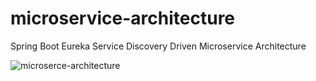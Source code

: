 # microservice-architecture
Spring Boot Eureka Service Discovery Driven Microservice Architecture

![microserce-architecture](https://user-images.githubusercontent.com/25055579/182889228-c0035cca-04a3-4581-b070-3db439e9cd45.png)



